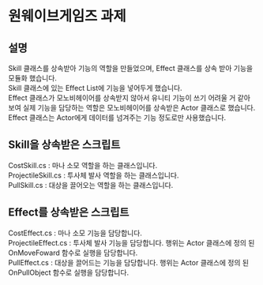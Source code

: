 # 원웨이브게임즈 과제

## 설명
Skill 클래스를 상속받아 기능의 역할을 만들었으며, Effect 클래스를 상속 받아 기능을 모듈화 했습니다.<br>
Skill 클래스에 있는 Effect List에 기능을 넣어두게 했습니다.<br>
Effect 클래스가 모노비헤이어를 상속받지 않아서 유니티 기능이 쓰기 어려울 거 같아 보여 실제 기능을 담당하는 역할은 모노비헤이어를 상속받은 Actor 클래스로 했습니다.<br>
Effect 클래스는 Actor에게 데이터를 넘겨주는 기능 정도로만 사용했습니다.

## Skill을 상속받은 스크립트
CostSkill.cs : 마나 소모 역할을 하는 클래스입니다.<br>
ProjectileSkill.cs : 투사체 발사 역할을 하는 클래스입니다.<br>
PullSkill.cs : 대상을 끌어오는 역할을 하는 클래스입니다.<br>

## Effect를 상속받은 스크립트
CostEffect.cs : 마나 소모 기능을 담당합니다.<br>
ProjectileEffect.cs : 투사체 발사 기능을 담당합니다. 행위는 Actor 클래스에 정의 된 OnMoveFoward 함수로 실행을 담당합니다.<br>
PullEffect.cs : 대상을 끌어드는 기능을 담당합니다. 행위는 Actor 클래스에 정의 된 OnPullObject 함수로 실행을 담당합니다.<br>
